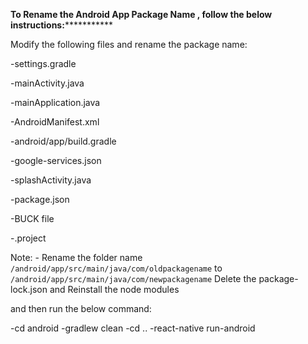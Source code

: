 ************To Rename the Android App Package Name , follow the below instructions:***********************

Modify the following files and rename the package name:

-settings.gradle

-mainActivity.java

-mainApplication.java

-AndroidManifest.xml

-android/app/build.gradle

-google-services.json

-splashActivity.java

-package.json

-BUCK file

-.project

Note: - Rename the folder name `/android/app/src/main/java/com/oldpackagename` to `/android/app/src/main/java/com/newpackagename`
Delete the package-lock.json and Reinstall the node modules

and then run the below command:

-cd android
-gradlew clean
-cd ..
-react-native run-android
